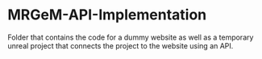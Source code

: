 # MRGeM-API-Implementation
Folder that contains the code for a dummy website as well as a temporary unreal project that connects the project to the website using an API.
